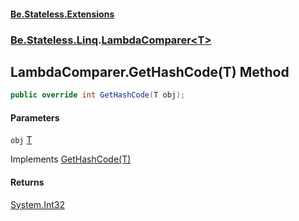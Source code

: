 #### [Be.Stateless.Extensions](README.md 'README')
### [Be.Stateless.Linq](Be.Stateless.Linq.md 'Be.Stateless.Linq').[LambdaComparer&lt;T&gt;](LambdaComparer_T_.md 'Be.Stateless.Linq.LambdaComparer<T>')

## LambdaComparer<T>.GetHashCode(T) Method

```csharp
public override int GetHashCode(T obj);
```
#### Parameters

<a name='Be.Stateless.Linq.LambdaComparer_T_.GetHashCode(T).obj'></a>

`obj` [T](LambdaComparer_T_.md#Be.Stateless.Linq.LambdaComparer_T_.T 'Be.Stateless.Linq.LambdaComparer<T>.T')

Implements [GetHashCode(T)](https://docs.microsoft.com/en-us/dotnet/api/System.Collections.Generic.IEqualityComparer-1.GetHashCode#System_Collections_Generic_IEqualityComparer_1_GetHashCode__0_ 'System.Collections.Generic.IEqualityComparer`1.GetHashCode(`0)')

#### Returns
[System.Int32](https://docs.microsoft.com/en-us/dotnet/api/System.Int32 'System.Int32')